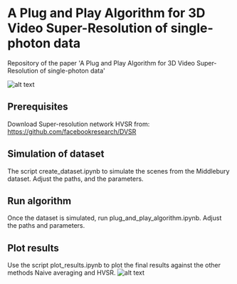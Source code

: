 # A Plug and Play Algorithm for 3D Video Super-Resolution of single-photon data
Repository of the paper 'A Plug and Play Algorithm for 3D Video Super-Resolution of single-photon data'

![alt text](https://github.com/aliceruget/PlugandPlay_Algorithm/blob/main/NewConcept2.png?raw=true)

## Prerequisites 
Download Super-resolution network HVSR from: https://github.com/facebookresearch/DVSR

## Simulation of dataset
The script create_dataset.ipynb to simulate the scenes from the Middlebury dataset. 
Adjust the paths, and the parameters. 

## Run algorithm 
Once the dataset is simulated, run plug_and_play_algorithm.ipynb. 
Adjust the paths and parameters. 


## Plot results
Use the script plot_results.ipynb to plot the final results against the other methods Naive averaging and HVSR. 
![alt text](https://github.com/aliceruget/PlugandPlay_Algorithm/blob/main/output.png?raw=true)
